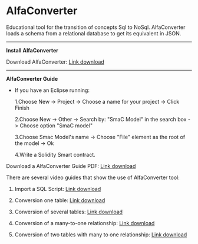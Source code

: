 # AlfaConverter
Educational tool for the transition of concepts Sql to NoSql. AlfaConverter loads a schema from a relational database to get its equivalent in JSON.
_______________
**Install AlfaConverter**

Download AlfaConverter: [Link download](http://www.kybele.es/innovaserv/downloads/INNoVaServSmaCToolkit.rar)
_______________

**AlfaConverter Guide**

* If you have an Eclipse running:

  1.Choose New -> Project -> Choose a name for your project -> Click Finish

  2.Choose New -> Other -> Search by: "SmaC Model" in the search box -> Choose option "SmaC model"

  3.Choose Smac Model's name -> Choose "File" element as the root of the model -> Ok

  4.Write a Solidity Smart contract.
  
Download a AlfaConverter Guide PDF: [Link download](https://github.com/KybeleGroup/SmaC/blob/master/GuideSmaC.pdf)

There are several video guides that show the use of AlfaConverter tool:

  1. Import a SQL Script: [Link download](https://github.com/KybeleGroup/AlfaConverter/blob/master/3-importar.gif)

  2. Conversion one table: [Link download](https://github.com/KybeleGroup/AlfaConverter/blob/master/1-una-tabla.gif)
  
  3. Conversion of several tables: [Link download](https://github.com/KybeleGroup/AlfaConverter/blob/master/2-multiples-tablas.gif)
  
  4. Conversion of a many-to-one relationship: [Link download](https://github.com/KybeleGroup/AlfaConverter/blob/master/4-muchos-a-uno.gif)
   
  5. Conversion of two tables with many to one relationship: [Link download](https://github.com/KybeleGroup/AlfaConverter/blob/master/5-muchos-a-uno.gif)

   
